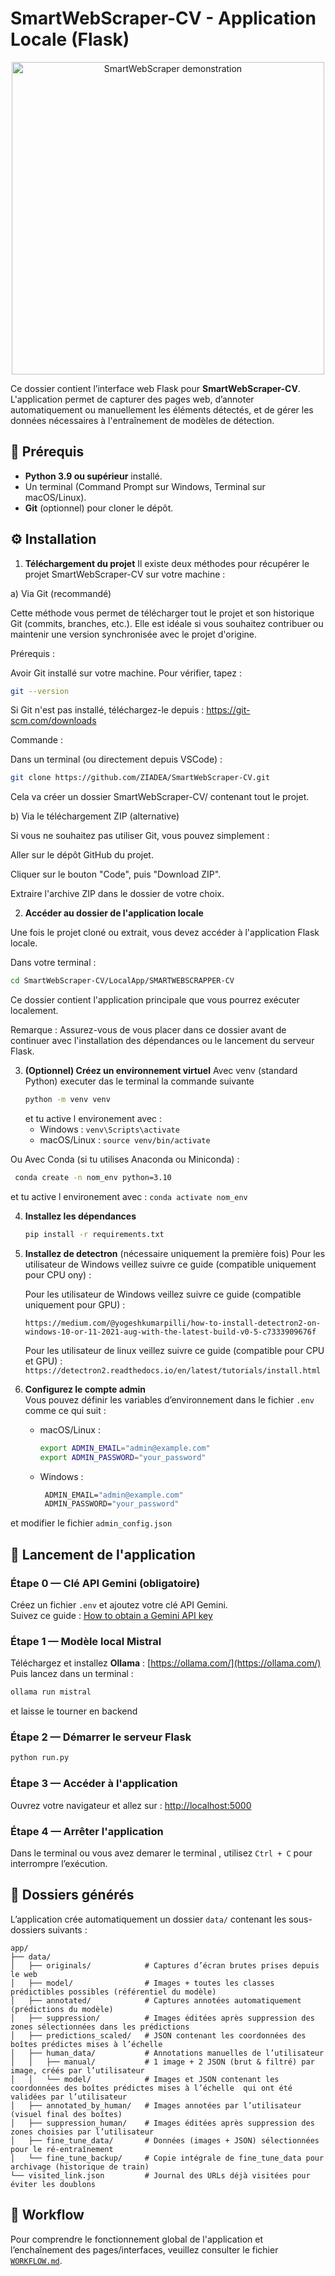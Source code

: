 # SmartWebScraper-CV - Application Locale (Flask)

<div align="center">
  <img src="https://media.giphy.com/media/SWoSkN6DxTszqIKEqv/giphy.gif" alt="SmartWebScraper demonstration" width="500"/>
</div>

Ce dossier contient l’interface web Flask pour **SmartWebScraper-CV**.  
L'application permet de capturer des pages web, d’annoter automatiquement ou manuellement les éléments détectés, et de gérer les données nécessaires à l'entraînement de modèles de détection.

## :dart: Prérequis

- **Python 3.9 ou supérieur** installé.
- Un terminal (Command Prompt sur Windows, Terminal sur macOS/Linux).
- **Git** (optionnel) pour cloner le dépôt.

## :gear: Installation

1. **Téléchargement du projet**
Il existe deux méthodes pour récupérer le projet SmartWebScraper-CV sur votre machine :

a) Via Git (recommandé)

Cette méthode vous permet de télécharger tout le projet et son historique Git (commits, branches, etc.). Elle est idéale si vous souhaitez contribuer ou maintenir une version synchronisée avec le projet d'origine.

Prérequis :

Avoir Git installé sur votre machine. Pour vérifier, tapez :
```bash
git --version
```
Si Git n'est pas installé, téléchargez-le depuis : https://git-scm.com/downloads

Commande :

Dans un terminal (ou directement depuis VSCode) :
```bash
git clone https://github.com/ZIADEA/SmartWebScraper-CV.git
```
Cela va créer un dossier SmartWebScraper-CV/ contenant tout le projet.

b) Via le téléchargement ZIP (alternative)

Si vous ne souhaitez pas utiliser Git, vous pouvez simplement :

Aller sur le dépôt GitHub du projet.

Cliquer sur le bouton "Code", puis "Download ZIP".

Extraire l'archive ZIP dans le dossier de votre choix.

2. **Accéder au dossier de l'application locale**

Une fois le projet cloné ou extrait, vous devez accéder à l'application Flask locale.

Dans votre terminal :
```bash
cd SmartWebScraper-CV/LocalApp/SMARTWEBSCRAPPER-CV
```
Ce dossier contient l'application principale que vous pourrez exécuter localement.

Remarque : Assurez-vous de vous placer dans ce dossier avant de continuer avec l'installation des dépendances ou le lancement du serveur Flask.



3. **(Optionnel) Créez un environnement virtuel**
   Avec venv (standard Python)
   executer das le terminal la commande suivante 
   ```bash
   python -m venv venv
   ```
   et tu active l environement avec : 
   - Windows : `venv\Scripts\activate`
   - macOS/Linux : `source venv/bin/activate`
   
  Ou Avec Conda (si tu utilises Anaconda ou Miniconda) : 
  
   ```bash
    conda create -n nom_env python=3.10
   ```

  et tu active l environement avec : 
    `conda activate nom_env`


4. **Installez les dépendances**
   ```bash
   pip install -r requirements.txt
   ```

5. **Installez de detectron** (nécessaire uniquement la première fois)
    Pour les utilisateur de Windows veillez suivre ce guide (compatible uniquement pour CPU ony) :

   
   Pour les utilisateur de Windows veillez suivre ce guide (compatible uniquement pour GPU) :
   
   ` https://medium.com/@yogeshkumarpilli/how-to-install-detectron2-on-windows-10-or-11-2021-aug-with-the-latest-build-v0-5-c7333909676f `

   Pour les utilisateur de linux veillez suivre ce guide (compatible pour CPU et GPU) :
   ` https://detectron2.readthedocs.io/en/latest/tutorials/install.html `

5. **Configurez le compte admin**  
   Vous pouvez définir les variables d’environnement dans le fichier `.env` comme ce qui suit :
   - macOS/Linux :
     ```bash
     export ADMIN_EMAIL="admin@example.com"
     export ADMIN_PASSWORD="your_password"
     ```
   - Windows :
     ```cmd
      ADMIN_EMAIL="admin@example.com"
      ADMIN_PASSWORD="your_password"
     ```
  et modifier le fichier `admin_config.json`

## :rocket: Lancement de l'application

### Étape 0 — Clé API Gemini (obligatoire)
Créez un fichier `.env` et ajoutez votre clé API Gemini.  
Suivez ce guide : [How to obtain a Gemini API key](https://dev.to/explinks/how-to-obtain-a-gemini-api-key-step-by-step-guide-4m97)

### Étape 1 — Modèle local Mistral
Téléchargez et installez **Ollama** : [https://ollama.com/](https://ollama.com/)  
Puis lancez dans un terminal :
```bash
ollama run mistral
```
et laisse le tourner en backend 

### Étape 2 — Démarrer le serveur Flask
```bash
python run.py
```

### Étape 3 — Accéder à l'application
Ouvrez votre navigateur et allez sur : [http://localhost:5000](http://localhost:5000)

### Étape 4 — Arrêter l'application
Dans le terminal ou vous avez demarer le terminal , utilisez `Ctrl + C` pour interrompre l’exécution.

## :file_folder: Dossiers générés

L’application crée automatiquement un dossier `data/` contenant les sous-dossiers suivants :

```
app/
├── data/
│   ├── originals/            # Captures d’écran brutes prises depuis le web
│   ├── model/                # Images + toutes les classes prédictibles possibles (référentiel du modèle)
│   ├── annotated/            # Captures annotées automatiquement (prédictions du modèle)
│   ├── suppression/          # Images éditées après suppression des zones sélectionnées dans les prédictions
│   ├── predictions_scaled/   # JSON contenant les coordonnées des boîtes prédictes mises à l’échelle
│   ├── human_data/           # Annotations manuelles de l’utilisateur
│   │   ├── manual/           # 1 image + 2 JSON (brut & filtré) par image, créés par l’utilisateur
│   │   └── model/            # Images et JSON contenant les coordonnées des boîtes prédictes mises à l’échelle  qui ont été validées par l’utilisateur
│   ├── annotated_by_human/   # Images annotées par l’utilisateur (visuel final des boîtes)
│   ├── suppression_human/    # Images éditées après suppression des zones choisies par l’utilisateur
│   ├── fine_tune_data/       # Données (images + JSON) sélectionnées pour le ré-entraînement
│   └── fine_tune_backup/     # Copie intégrale de fine_tune_data pour archivage (historique de train)
└── visited_link.json         # Journal des URLs déjà visitées pour éviter les doublons

```

## :repeat: Workflow

Pour comprendre le fonctionnement global de l'application et l’enchaînement des pages/interfaces, veuillez consulter le fichier [`WORKFLOW.md`](WORKFLOW.md).

